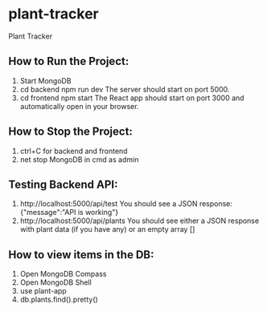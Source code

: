 # plant-tracker
Plant Tracker

## How to Run the Project:
1.  Start MongoDB
2.  cd backend
    npm run dev
    The server should start on port 5000.
3.  cd frontend
    npm start
    The React app should start on port 3000 and automatically open in your browser.

## How to Stop the Project:
1. ctrl+C for backend and frontend
2. net stop MongoDB in cmd as admin

## Testing Backend API:
1.  http://localhost:5000/api/test
    You should see a JSON response: {"message":"API is working"}
2.  http://localhost:5000/api/plants
    You should see either a JSON response with plant data (if you have any) or an empty array []

## How to view items in the DB:
1. Open MongoDB Compass
2. Open MongoDB Shell
3. use plant-app
4. db.plants.find().pretty()